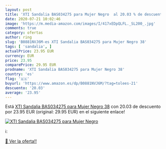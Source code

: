 ```yaml
---
layout: post
title: 'XTI Sandalia BAS034275 para Mujer Negro  al 20.03 % de descuento'
date: 2020-07-21 10:02:46
image: 'https://m.media-amazon.com/images/I/417xEDpQLFL._SL200_.jpg'
comments: true
category: ofertas
author: ring
slug: 'B0881NVJ6M-es XTI Sandalia BAS034275 para Mujer Negro 38'
tags: [ 'sandalia', ]
actualPrice: 23.95 EUR
currency: EUR
price: 23.95
comparePrice: 29.95 EUR
prodname: 'XTI Sandalia BAS034275 para Mujer Negro 38'
country: 'es'
flag: '🇪🇸'
buyurl: 'https://www.amazon.es/dp/B0881NVJ6M/?tag=tolees-21'
descuento: '20.03'
average: '23.95'
---
```


Está [XTI Sandalia BAS034275 para Mujer Negro 38](https://www.amazon.es/dp/B0881NVJ6M/?tag=tolees-21) con 20.03 de descuento por 23.95 EUR (original: 29.95 EUR) en el siguiente enlace!

[![XTI Sandalia BAS034275 para Mujer Negro ](https://m.media-amazon.com/images/I/417xEDpQLFL._SL200_.jpg)](https://www.amazon.es/dp/B0881NVJ6M/?tag=tolees-21)

ℹ️:


[🛒 Ver la oferta!!](https://www.amazon.es/dp/B0881NVJ6M/?tag=tolees-21)
